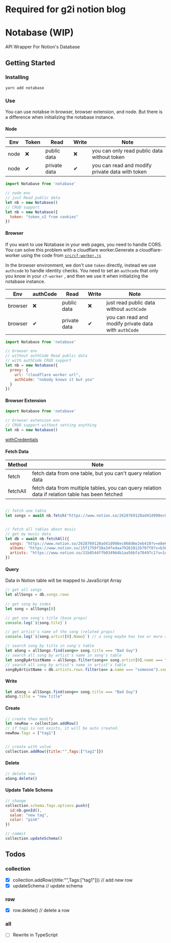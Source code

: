 # Required for g2i notion blog
# Notabase (WIP)
API Wrapper For Notion's Database

## Getting Started

### Installing

```
yarn add notabase
```

### Use

You can use notabse in browser, browser extension, and node. But there is a difference when initializing the notabase instance.

#### Node

| Env  | Token | Read | Write | Note|
| ------------- | ------------- | ------------- | ------------- | ------------- |
| node  | ❌  | public data | ❌ | you can only read public data without token|
| node  | ✔  | private data | ✔ | you can read and modify private data with token |

```js
import Notabase from 'notabase'

// node env
// just Read public data
let nb = new Notabase()
// CRUD support
let nb = new Notabase({
  token: "token_v2 from cookies"
})

```

#### Browser

If you want to use Notabase in your web pages, you need to handle CORS. You can solve this problem with a cloudflare worker.Generate a cloudflare-worker using the code from [`src/cf-worker.js`](src/cf-worker.js)

In the browser environment, we don't use `token` directly, instead we use `authcode` to handle identity checks. You need to set an `authcode` that only you know in your `cf-worker` , and then we use it when initializing the notabase instance.

| Env  | authCode | Read | Write | Note
| ------------- | ------------- | ------------- | ------------- | ------------- |
| browser  | ❌  | public data | ❌ | just read public data without `authCode`|
| browser  | ✔  | private data | ✔ | you can read and modify private data with `authCode` |


```js
import Notabase from 'notabase'

// browser env
// without authCode Read public data
// with authCode CRUD support
let nb = new Notabase({
  proxy: {
    url: "cloudflare worker url",
    authCode: "nobody knows it but you"
  }
})

```

#### Browser Extension

```js
import Notabase from 'notabase'

// browser extension env
// CRUD support without setting anything
let nb = new Notabase()

```

[withCredentials](https://developer.mozilla.org/en-US/docs/Web/API/XMLHttpRequest/withCredentials)


#### Fetch Data

| Method  |  Note|
| ------------- | ------------- |
| fetch  | fetch data from one table, but you can't query relation data|
| fetchAll  | fetch data from multiple tables, you can query relation data if relation table has been fetched|

``` js

// fetch one table
let songs = await nb.fetch("https://www.notion.so/2628769120ad41d998ec068d6e2eb410?v=e8e69ac68a8d483792c54541e4d8ba72")


// fetch all tables about music
// get my music data
let db = await nb.fetchAll({
  songs: "https://www.notion.so/2628769120ad41d998ec068d6e2eb410?v=e8e69ac68a8d483792c54541e4d8ba72",
  albums: "https://www.notion.so/15f1759f38a34fedaa79262812b707f0?v=b385656739214101b2b8a159092a52e8",
  artists: "https://www.notion.so/31b8544ffb034964b1aa56bfa78497c1?v=1d9cbfcd279d4534964acdd374c9824e"
})

```

#### Query 

Data in Notion table will be mapped to JavaScript Array

``` js
// get all songs
let allSongs = db.songs.rows
 
// get song by index
let song = allSongs[0]

// get one song's title (base props)
console.log(`${song.tile}`)

// get artist's name of the song (related props)
console.log(`${song.artist[0].Name}`) // a song maybe has two or more artists

// search song by title in song's table
let aSong = allSongs.find(song=> song.title === "Bad Guy")
// search all song by artist's name in song's table
let songByArtistName = allSongs.filter(song=> song.artist[0].name === "someone")
// search all song by artist's name in artist's table
songByArtistName = db.artists.rows.filter(a=> a.name === "someone").songs

```
#### Write

```js
let aSong = allSongs.find(song=> song.title === "Bad Guy")
aSong.title = "new title"
```

#### Create

```js
// create then modify
let newRow = collection.addRow()
// if tag1 is not exists, it will be auto created. 
newRow.Tags = ["tag1"]


// create with value
collection.addRow({title:"",Tags:["tag1"]}) 

```

#### Delete
```js
// delete row 
aSong.delete()
```


#### Update Table Schema
```js
// change
collection.schema.Tags.options.push({
  id:nb.genId(),
  value: "new tag",
  color: "pink"
})

// commit
collection.updateSchema()
```

## Todos

### collection
+ [x] collection.addRow({title:"",Tags:["tag1"]}) // add new row
+ [x] updateSchema // update schema

### row
+ [x] row.delete()  // delete a row

### all
+ [ ] Rewrite in TypeScript
